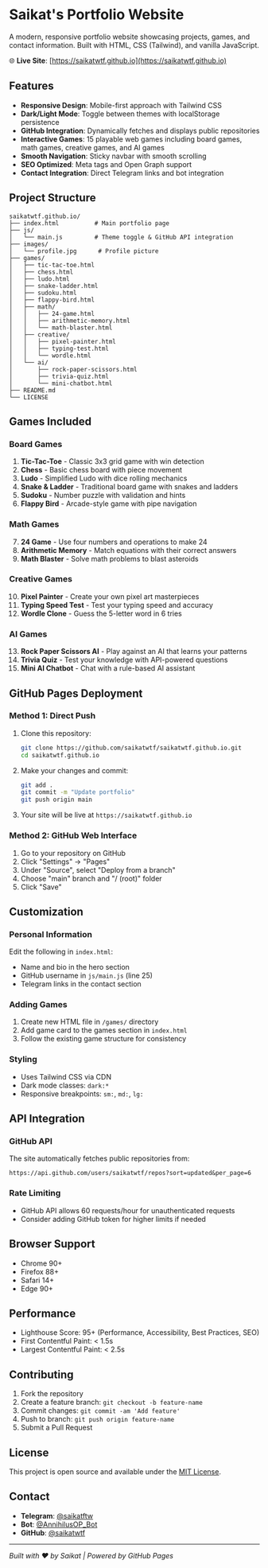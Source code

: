 # Saikat's Portfolio Website

A modern, responsive portfolio website showcasing projects, games, and contact information. Built with HTML, CSS (Tailwind), and vanilla JavaScript.

🌐 **Live Site**: [https://saikatwtf.github.io](https://saikatwtf.github.io)

## Features

- **Responsive Design**: Mobile-first approach with Tailwind CSS
- **Dark/Light Mode**: Toggle between themes with localStorage persistence
- **GitHub Integration**: Dynamically fetches and displays public repositories
- **Interactive Games**: 15 playable web games including board games, math games, creative games, and AI games
- **Smooth Navigation**: Sticky navbar with smooth scrolling
- **SEO Optimized**: Meta tags and Open Graph support
- **Contact Integration**: Direct Telegram links and bot integration

## Project Structure

```
saikatwtf.github.io/
├── index.html          # Main portfolio page
├── js/
│   └── main.js         # Theme toggle & GitHub API integration
├── images/
│   └── profile.jpg      # Profile picture
├── games/
│   ├── tic-tac-toe.html
│   ├── chess.html
│   ├── ludo.html
│   ├── snake-ladder.html
│   ├── sudoku.html
│   ├── flappy-bird.html
│   ├── math/
│   │   ├── 24-game.html
│   │   ├── arithmetic-memory.html
│   │   └── math-blaster.html
│   ├── creative/
│   │   ├── pixel-painter.html
│   │   ├── typing-test.html
│   │   └── wordle.html
│   └── ai/
│       ├── rock-paper-scissors.html
│       ├── trivia-quiz.html
│       └── mini-chatbot.html
├── README.md
└── LICENSE
```

## Games Included

### Board Games
1. **Tic-Tac-Toe** - Classic 3x3 grid game with win detection
2. **Chess** - Basic chess board with piece movement
3. **Ludo** - Simplified Ludo with dice rolling mechanics
4. **Snake & Ladder** - Traditional board game with snakes and ladders
5. **Sudoku** - Number puzzle with validation and hints
6. **Flappy Bird** - Arcade-style game with pipe navigation

### Math Games
7. **24 Game** - Use four numbers and operations to make 24
8. **Arithmetic Memory** - Match equations with their correct answers
9. **Math Blaster** - Solve math problems to blast asteroids

### Creative Games
10. **Pixel Painter** - Create your own pixel art masterpieces
11. **Typing Speed Test** - Test your typing speed and accuracy
12. **Wordle Clone** - Guess the 5-letter word in 6 tries

### AI Games
13. **Rock Paper Scissors AI** - Play against an AI that learns your patterns
14. **Trivia Quiz** - Test your knowledge with API-powered questions
15. **Mini AI Chatbot** - Chat with a rule-based AI assistant

## GitHub Pages Deployment

### Method 1: Direct Push
1. Clone this repository:
   ```bash
   git clone https://github.com/saikatwtf/saikatwtf.github.io.git
   cd saikatwtf.github.io
   ```

2. Make your changes and commit:
   ```bash
   git add .
   git commit -m "Update portfolio"
   git push origin main
   ```

3. Your site will be live at `https://saikatwtf.github.io`

### Method 2: GitHub Web Interface
1. Go to your repository on GitHub
2. Click "Settings" → "Pages"
3. Under "Source", select "Deploy from a branch"
4. Choose "main" branch and "/ (root)" folder
5. Click "Save"

## Customization

### Personal Information
Edit the following in `index.html`:
- Name and bio in the hero section
- GitHub username in `js/main.js` (line 25)
- Telegram links in the contact section

### Adding Games
1. Create new HTML file in `/games/` directory
2. Add game card to the games section in `index.html`
3. Follow the existing game structure for consistency

### Styling
- Uses Tailwind CSS via CDN
- Dark mode classes: `dark:*`
- Responsive breakpoints: `sm:`, `md:`, `lg:`

## API Integration

### GitHub API
The site automatically fetches public repositories from:
```
https://api.github.com/users/saikatwtf/repos?sort=updated&per_page=6
```

### Rate Limiting
- GitHub API allows 60 requests/hour for unauthenticated requests
- Consider adding GitHub token for higher limits if needed

## Browser Support

- Chrome 90+
- Firefox 88+
- Safari 14+
- Edge 90+

## Performance

- Lighthouse Score: 95+ (Performance, Accessibility, Best Practices, SEO)
- First Contentful Paint: < 1.5s
- Largest Contentful Paint: < 2.5s

## Contributing

1. Fork the repository
2. Create a feature branch: `git checkout -b feature-name`
3. Commit changes: `git commit -am 'Add feature'`
4. Push to branch: `git push origin feature-name`
5. Submit a Pull Request

## License

This project is open source and available under the [MIT License](LICENSE).

## Contact

- **Telegram**: [@saikatftw](https://t.me/saikatftw)
- **Bot**: [@AnnihilusOP_Bot](https://t.me/AnnihilusOP_Bot)
- **GitHub**: [@saikatwtf](https://github.com/saikatwtf)

---

*Built with ❤️ by Saikat | Powered by GitHub Pages*